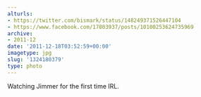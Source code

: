 ```yaml
---
alturls:
- https://twitter.com/bismark/status/148249371526447104
- https://www.facebook.com/17803937/posts/10100253624735969
archive:
- 2011-12
date: '2011-12-18T03:52:59+00:00'
imagetype: jpg
slug: '1324180379'
type: photo
---
```


Watching Jimmer for the first time IRL.
